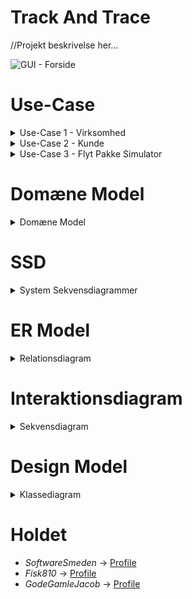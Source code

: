 # Track And Trace

//Projekt beskrivelse her...

![GUI - Forside](https://user-images.githubusercontent.com/89922905/146917328-c1b4dbfb-b1c6-40cf-b54c-e721933fbf35.png)

# Use-Case
<details close>
<summary>Use-Case 1 - Virksomhed</summary>
<br>  
  
Denne use-case er til for virksomhedens medarbejder, hvor de kan oprette en label med et track and trace nummer.  
  
![TAT_Frste_Scene](https://user-images.githubusercontent.com/89922905/146820794-680146f6-2724-4638-83d2-8ae67fc42a5c.png)
![TAT_Anden_Scene](https://user-images.githubusercontent.com/89922905/146820806-6ab78e7d-ee8f-404f-bdc5-6c31de9bd21f.png)
![TAT_Tredje_Scene_Virksomhed](https://user-images.githubusercontent.com/89922905/146820834-a0b45b88-13f4-4681-91c5-f9d2bf8a6490.png)
![TAT_Fjerde_Scene_Virksomhed](https://user-images.githubusercontent.com/89922905/146820865-9c1900fd-8bba-403e-93bd-194647509840.png)
![TAT_Femte_Scene_Virksomhed](https://user-images.githubusercontent.com/89922905/146820873-b7a184cc-c122-4156-9db7-8a293ddeb6b3.png)
</details>
 
<details close>
<summary>Use-Case 2 - Kunde</summary>
<br>
  
Denne use-case er for kunden, hvor til de kan søge efter deres pakke med et track and trace nummer.  

![TAT_Frste_Scene](https://user-images.githubusercontent.com/89922905/146821022-1827ae07-942e-4f23-a1cd-26a6f11b4911.png)
![TAT_Anden_Scene](https://user-images.githubusercontent.com/89922905/146821036-e3b84b33-b1fc-4003-8e93-93dc2ad8e1a7.png)
![TAT_Sjette_Scene_Kunde](https://user-images.githubusercontent.com/89922905/146821059-512acef7-cbee-4520-9a5b-00115277f8e4.png)
![TAT_Syvende_Scene_Kunde](https://user-images.githubusercontent.com/89922905/146821068-2f3c90ed-a6a2-48ec-a50b-9f345a97adba.png)
</details>

<details close>
<summary>Use-Case 3 - Flyt Pakke Simulator</summary>
<br>
 
Denne use-case er til simulering af én pakke kan flyttes til en ny lokation.  
  
![TAT_Frste_Scene](https://user-images.githubusercontent.com/89922905/146821447-566b75d4-7204-42e3-8177-fb75b6a07b7b.png)
![TAT_Anden_Scene](https://user-images.githubusercontent.com/89922905/146821454-48a59545-d155-4397-bfd7-69801f46d11d.png)
![TAT_Ottende_Scene_Simulator](https://user-images.githubusercontent.com/89922905/146821459-032a93c5-ad44-407f-a6c8-85e013d814c9.png)
</details>

# Domæne Model 
<details close>
<summary>Domæne Model</summary>
<br>  
 
<img width="425" alt="Domaene Model" src="https://user-images.githubusercontent.com/89922905/146829524-aafbd104-d693-414d-a52b-56878ae1fdca.png">
</details>   

# SSD 
<details close>
<summary>System Sekvensdiagrammer</summary>
<br>  
 
System sekvensdiagrammer for alle tre aktører.  

![SSD Medarbejder](https://user-images.githubusercontent.com/89922905/146827841-26ab9fdc-9775-4566-a3e4-ea718433e85c.png)
![SSD Kunde](https://user-images.githubusercontent.com/89922905/146827860-d38885e7-6f05-40d9-bbf7-5bbd59b35ad8.png)
![SSD Flyt Pakke](https://user-images.githubusercontent.com/89922905/146827873-d69a74b1-031d-41ee-8852-b3221b99b244.png)  
</details> 


# ER Model
<details close>
<summary>Relationsdiagram</summary>
<br>  
 
<img width="287" alt="Relationsdiagram2" src="https://user-images.githubusercontent.com/89922905/146915758-5d11bbc4-1ecd-4cb6-8b69-498a01b31e96.PNG"> 
<img width="315" alt="ER-Diagram" src="https://user-images.githubusercontent.com/89922905/146914176-5b75b57c-b49c-4122-917e-7f02dc65913f.PNG">
</details> 

# Interaktionsdiagram
<details close>
<summary>Sekvensdiagram</summary>
<br>  
 
![Interaktionsdiagram - Sekvensdiagram](https://user-images.githubusercontent.com/89922905/146916783-2cd6fd28-cb42-43cd-9c2a-41d605622c1f.png)  
</details> 

# Design Model
<details close>
<summary>Klassediagram</summary>
<br>  
 
<img width="644" alt="KlasseDiagram" src="https://user-images.githubusercontent.com/89922905/146913561-75d45d6b-98eb-4ddc-8a42-6a904b37f29d.PNG">
</details>   



# Holdet  
- *SoftwareSmeden* -> [Profile](https://github.com/SoftwareSmeden "SoftwareSmeden")
- *Fisk810* -> [Profile](https://github.com/fisk810 "Fisk810")
- *GodeGamleJacob* -> [Profile](https://github.com/GodeGamleJacob "GodeGamleJacob")
